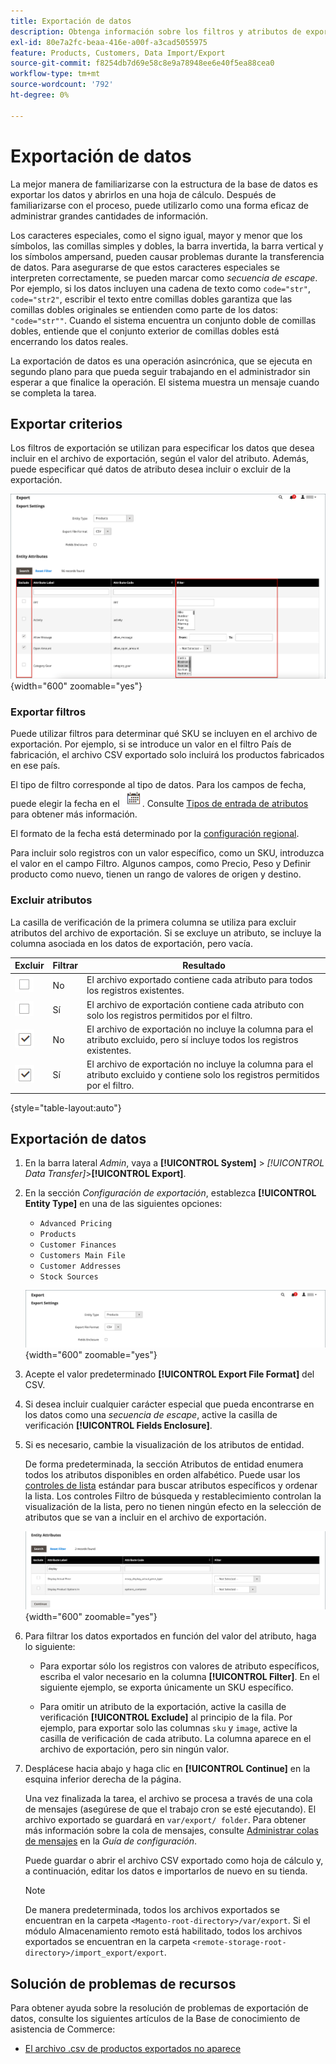 ```yaml
---
title: Exportación de datos
description: Obtenga información sobre los filtros y atributos de exportación de datos y cómo exportar datos desde su tienda.
exl-id: 80e7a2fc-beaa-416e-a00f-a3cad5055975
feature: Products, Customers, Data Import/Export
source-git-commit: f8254db7d69e58c8e9a78948ee6e40f5ea88cea0
workflow-type: tm+mt
source-wordcount: '792'
ht-degree: 0%

---
```


# Exportación de datos

La mejor manera de familiarizarse con la estructura de la base de datos es exportar los datos y abrirlos en una hoja de cálculo. Después de familiarizarse con el proceso, puede utilizarlo como una forma eficaz de administrar grandes cantidades de información.

Los caracteres especiales, como el signo igual, mayor y menor que los símbolos, las comillas simples y dobles, la barra invertida, la barra vertical y los símbolos ampersand, pueden causar problemas durante la transferencia de datos. Para asegurarse de que estos caracteres especiales se interpreten correctamente, se pueden marcar como _secuencia de escape_. Por ejemplo, si los datos incluyen una cadena de texto como `code="str"`, `code="str2"`, escribir el texto entre comillas dobles garantiza que las comillas dobles originales se entienden como parte de los datos: `"code="str""`. Cuando el sistema encuentra un conjunto doble de comillas dobles, entiende que el conjunto exterior de comillas dobles está encerrando los datos reales.

La exportación de datos es una operación asincrónica, que se ejecuta en segundo plano para que pueda seguir trabajando en el administrador sin esperar a que finalice la operación. El sistema muestra un mensaje cuando se completa la tarea.

## Exportar criterios

Los filtros de exportación se utilizan para especificar los datos que desea incluir en el archivo de exportación, según el valor del atributo. Además, puede especificar qué datos de atributo desea incluir o excluir de la exportación.

![Criterios de exportación de datos](./assets/data-export-entity-attributes-exclude.png){width="600" zoomable="yes"}

### Exportar filtros

Puede utilizar filtros para determinar qué SKU se incluyen en el archivo de exportación. Por ejemplo, si se introduce un valor en el filtro País de fabricación, el archivo CSV exportado solo incluirá los productos fabricados en ese país.

El tipo de filtro corresponde al tipo de datos. Para los campos de fecha, puede elegir la fecha en el ![icono del calendario](../assets/icon-calendar.png). Consulte [Tipos de entrada de atributos](../catalog/attributes-input-types.md) para obtener más información.

El formato de la fecha está determinado por la [configuración regional](../getting-started/store-details.md#locale-options).

Para incluir solo registros con un valor específico, como un SKU, introduzca el valor en el campo Filtro. Algunos campos, como Precio, Peso y Definir producto como nuevo, tienen un rango de valores de origen y destino.

### Excluir atributos

La casilla de verificación de la primera columna se utiliza para excluir atributos del archivo de exportación. Si se excluye un atributo, se incluye la columna asociada en los datos de exportación, pero vacía.

| Excluir | Filtrar | Resultado |
|--- |--- |--- |
| ![Casilla de verificación borrada](../assets/checkbox-clear.png) | No | El archivo exportado contiene cada atributo para todos los registros existentes. |
| ![Casilla de verificación borrada](../assets/checkbox-clear.png) | Sí | El archivo de exportación contiene cada atributo con solo los registros permitidos por el filtro. |
| ![Casilla seleccionada](../assets/checkbox-selected.png) | No | El archivo de exportación no incluye la columna para el atributo excluido, pero sí incluye todos los registros existentes. |
| ![Casilla seleccionada](../assets/checkbox-selected.png) | Sí | El archivo de exportación no incluye la columna para el atributo excluido y contiene solo los registros permitidos por el filtro. |

{style="table-layout:auto"}

## Exportación de datos

1. En la barra lateral _Admin_, vaya a **[!UICONTROL System]** > _[!UICONTROL Data Transfer]_>**[!UICONTROL Export]**.

1. En la sección _Configuración de exportación_, establezca **[!UICONTROL Entity Type]** en una de las siguientes opciones:

   - `Advanced Pricing`
   - `Products`
   - `Customer Finances`
   - `Customers Main File`
   - `Customer Addresses`
   - `Stock Sources`

   ![Configuración de exportación de datos](./assets/data-export-settings.png){width="600" zoomable="yes"}

1. Acepte el valor predeterminado **[!UICONTROL Export File Format]** del CSV.

1. Si desea incluir cualquier carácter especial que pueda encontrarse en los datos como una _secuencia de escape_, active la casilla de verificación **[!UICONTROL Fields Enclosure]**.

1. Si es necesario, cambie la visualización de los atributos de entidad.

   De forma predeterminada, la sección Atributos de entidad enumera todos los atributos disponibles en orden alfabético. Puede usar los [controles de lista](../getting-started/admin-grid-controls.md) estándar para buscar atributos específicos y ordenar la lista. Los controles Filtro de búsqueda y restablecimiento controlan la visualización de la lista, pero no tienen ningún efecto en la selección de atributos que se van a incluir en el archivo de exportación.

   ![Atributos de entidad filtrados para la exportación de datos](./assets/data-export-filter-entity-attributes.png){width="600" zoomable="yes"}

1. Para filtrar los datos exportados en función del valor del atributo, haga lo siguiente:

   - Para exportar sólo los registros con valores de atributo específicos, escriba el valor necesario en la columna **[!UICONTROL Filter]**. En el siguiente ejemplo, se exporta únicamente un SKU específico.

   - Para omitir un atributo de la exportación, active la casilla de verificación **[!UICONTROL Exclude]** al principio de la fila. Por ejemplo, para exportar solo las columnas `sku` y `image`, active la casilla de verificación de cada atributo. La columna aparece en el archivo de exportación, pero sin ningún valor.

1. Desplácese hacia abajo y haga clic en **[!UICONTROL Continue]** en la esquina inferior derecha de la página.

   Una vez finalizada la tarea, el archivo se procesa a través de una cola de mensajes (asegúrese de que el trabajo cron se esté ejecutando). El archivo exportado se guardará en `var/export/ folder`. Para obtener más información sobre la cola de mensajes, consulte [Administrar colas de mensajes](https://experienceleague.adobe.com/docs/commerce-operations/configuration-guide/message-queues/manage-message-queues.html?lang=es) en la _Guía de configuración_.

   Puede guardar o abrir el archivo CSV exportado como hoja de cálculo y, a continuación, editar los datos e importarlos de nuevo en su tienda.

   >[!NOTE]
   >
   >De manera predeterminada, todos los archivos exportados se encuentran en la carpeta `<Magento-root-directory>/var/export`. Si el módulo Almacenamiento remoto está habilitado, todos los archivos exportados se encuentran en la carpeta `<remote-storage-root-directory>/import_export/export`.

## Solución de problemas de recursos

Para obtener ayuda sobre la resolución de problemas de exportación de datos, consulte los siguientes artículos de la Base de conocimiento de asistencia de Commerce:

- [El archivo .csv de productos exportados no aparece](https://experienceleague.adobe.com/docs/commerce-knowledge-base/kb/troubleshooting/miscellaneous/exported-products-.csv-file-does-not-appear.html?lang=es)
